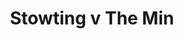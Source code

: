 ---
year: "1990"
serialNumber: "0122" 
game: "Stowting"
title: "Stowting v The Min"
gameLocation: "Stowting"
gameDate: "/1990"
result: ""
resultType: ""
type: "game"
---